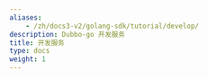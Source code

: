 ```yaml
---
aliases:
    - /zh/docs3-v2/golang-sdk/tutorial/develop/
description: Dubbo-go 开发服务
title: 开发服务
type: docs
weight: 1
---
```

